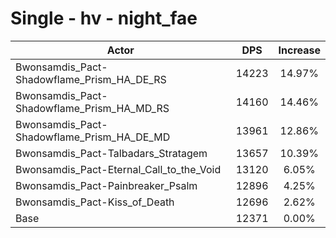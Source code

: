 # Single - hv - night_fae
| Actor | DPS | Increase |
|---|:---:|:---:|
|Bwonsamdis_Pact-Shadowflame_Prism_HA_DE_RS|14223|14.97%|
|Bwonsamdis_Pact-Shadowflame_Prism_HA_MD_RS|14160|14.46%|
|Bwonsamdis_Pact-Shadowflame_Prism_HA_DE_MD|13961|12.86%|
|Bwonsamdis_Pact-Talbadars_Stratagem|13657|10.39%|
|Bwonsamdis_Pact-Eternal_Call_to_the_Void|13120|6.05%|
|Bwonsamdis_Pact-Painbreaker_Psalm|12896|4.25%|
|Bwonsamdis_Pact-Kiss_of_Death|12696|2.62%|
|Base|12371|0.00%|
